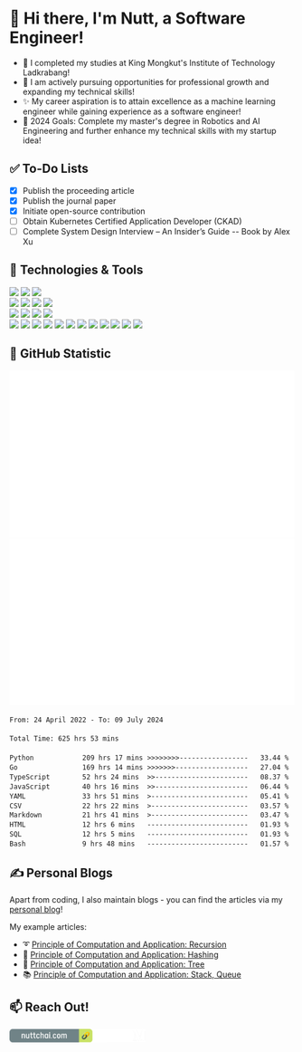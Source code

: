 # 💬 Hi there, I'm Nutt, a Software Engineer!

- 🔭 I completed my studies at King Mongkut's Institute of Technology Ladkrabang!
- 🌱 I am actively pursuing opportunities for professional growth and expanding my technical skills!
- ✨ My career aspiration is to attain excellence as a machine learning engineer while gaining experience as a software engineer!
- 🥅 2024 Goals: Complete my master's degree in Robotics and AI Engineering and further enhance my technical skills with my startup idea!

## ✅ To-Do Lists

- [x] Publish the proceeding article
- [x] Publish the journal paper
- [x] Initiate open-source contribution
- [ ] Obtain Kubernetes Certified Application Developer (CKAD)
- [ ] Complete System Design Interview – An Insider’s Guide -- Book by Alex Xu

## 🔧 Technologies & Tools

![](https://img.shields.io/badge/OS-Linux-informational?style=flat&logo=linux&logoColor=white&color=2bbc8a)
![](https://img.shields.io/badge/Editor-VScode-informational?style=flat&logo=VisualStudioCode&logoColor=white&color=2bbc8a)
![](https://img.shields.io/badge/Cloud-AWS-informational?style=flat&logo=amazonaws&logoColor=white&color=2bbc8a)
<br />
![](https://img.shields.io/badge/Code-Python-informational?style=flat&logo=python&logoColor=white&color=3a9bdc)
![](https://img.shields.io/badge/Code-JavaScript-informational?style=flat&logo=javascript&logoColor=white&color=3a9bdc)
![](https://img.shields.io/badge/Code-CSharp-informational?style=flat&logo=csharp&logoColor=white&color=3a9bdc)
![](https://img.shields.io/badge/Code-Golang-informational?style=flat&logo=go&logoColor=white&color=3a9bdc)
<br />
![](https://img.shields.io/badge/Framework-Node.js-informational?style=flat&logo=node.js&logoColor=white&color=ff781f)
![](https://img.shields.io/badge/Framework-.NET-informational?style=flat&logo=.net&logoColor=white&color=ff781f)
![](https://img.shields.io/badge/Framework-Angular-informational?style=flat&logo=angular&logoColor=white&color=ff781f)
![](https://img.shields.io/badge/Framework-React-informational?style=flat&logo=react&logoColor=white&color=ff781f)
<br />
![](https://img.shields.io/badge/Tools-Git-informational?style=flat&logo=git&logoColor=white&color=957dad)
![](https://img.shields.io/badge/Tools-MySQL-informational?style=flat&logo=mysql&logoColor=white&color=957dad)
![](https://img.shields.io/badge/Tools-PostgreSQL-informational?style=flat&logo=postgresql&logoColor=white&color=957dad)
![](https://img.shields.io/badge/Tools-MongoDB-informational?style=flat&logo=mongodb&logoColor=white&color=957dad)
![](https://img.shields.io/badge/Tools-Redis-informational?style=flat&logo=redis&logoColor=white&color=957dad)
![](https://img.shields.io/badge/Tools-Docker-informational?style=flat&logo=docker&logoColor=white&color=957dad)
![](https://img.shields.io/badge/Tools-Kubernetes-informational?style=flat&logo=kubernetes&logoColor=white&color=957dad)
![](https://img.shields.io/badge/Tools-Jenkins-informational?style=flat&logo=jenkins&logoColor=white&color=957dad)
![](https://img.shields.io/badge/Tools-GitHub_Actions-informational?style=flat&logo=githubactions&logoColor=white&color=957dad)
![](https://img.shields.io/badge/Tools-Ansible-informational?style=flat&logo=ansible&logoColor=white&color=957dad)
![](https://img.shields.io/badge/Tools-Prometheus-informational?style=flat&logo=prometheus&logoColor=white&color=957dad)
![](https://img.shields.io/badge/Tools-Grafana-informational?style=flat&logo=grafana&logoColor=white&color=957dad)

## 👯 GitHub Statistic

![](https://raw.githubusercontent.com/nuttchai/github-stats/master/generated/overview.svg#gh-dark-mode-only)
![](https://raw.githubusercontent.com/nuttchai/github-stats/master/generated/languages.svg#gh-dark-mode-only)

<!--START_SECTION:waka-->

```txt
From: 24 April 2022 - To: 09 July 2024

Total Time: 625 hrs 53 mins

Python            209 hrs 17 mins >>>>>>>>-----------------   33.44 %
Go                169 hrs 14 mins >>>>>>>------------------   27.04 %
TypeScript        52 hrs 24 mins  >>-----------------------   08.37 %
JavaScript        40 hrs 16 mins  >>-----------------------   06.44 %
YAML              33 hrs 51 mins  >------------------------   05.41 %
CSV               22 hrs 22 mins  >------------------------   03.57 %
Markdown          21 hrs 41 mins  >------------------------   03.47 %
HTML              12 hrs 6 mins   -------------------------   01.93 %
SQL               12 hrs 5 mins   -------------------------   01.93 %
Bash              9 hrs 48 mins   -------------------------   01.57 %
```

<!--END_SECTION:waka-->

## &#x270d; Personal Blogs

Apart from coding, I also maintain blogs - you can find the articles via my [personal blog][medium]!

My example articles:

- ➰ [Principle of Computation and Application: Recursion](https://medium.com/@nuttchai/principle-of-computation-and-application-recursion-39ebf1fe0d88)
- 🔑 [Principle of Computation and Application: Hashing](https://medium.com/@nuttchai/principle-of-computation-and-application-hash-6965f15de2a0)
- 🌳 [Principle of Computation and Application: Tree](https://medium.com/@nuttchai/principle-of-computation-and-application-tree-1aaaefa51fdb)
- 📚 [Principle of Computation and Application: Stack, Queue](https://medium.com/@nuttchai/principle-of-computation-and-application-stack-queue-37bbbb754a13)

## 📫 Reach Out!

[<img align="left" alt="nuttchai.com" height="24.5px" src="./icons/nuttchai-web-btn.png" />][website-custom-icon]
[<img align="left" alt="nuttchai.com" height="24.5px" src="./icons/world.png" />][website]
[<img align="left" alt="nuttchai | GitLab" height="23px" src="./icons/gitlab.png" />][gitlab]
[<img align="left" alt="nuttchai | LinkedIn" height="23px" src="./icons/linkedin.png" />][linkedin]
[<img align="left" alt="nuttchai | Medium" height="23px" src="./icons/medium.png" />][medium]

[website-custom-icon]: https://www.nuttchai.com
[website]: https://www.nuttchai.com
[gitlab]: https://gitlab.com/nuttchai
[linkedin]: https://www.linkedin.com/in/nuttchai/
[medium]: https://medium.com/@nuttchai

<!--
**nuttchai/nuttchai** is a ✨ _special_ ✨ repository because its `README.md` (this file) appears on your GitHub profile.

Here are some ideas to get you started:

- 🔭 I’m currently working on ...
- 🌱 I’m currently learning ...
- 👯 I’m looking to collaborate on ...
- 🤔 I’m looking for help with ...
- 💬 Ask me about ...
- 📫 How to reach me: ...
- 😄 Pronouns: ...
- ⚡ Fun fact: ...
-->

